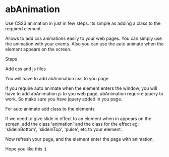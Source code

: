 # abAnimation
Use CSS3 animation in just in few steps. Its simple as adding a class to the required element.


Allows to add css animations easily to your web pages. You can simply use the animation with your events. Also you can use the auto animate when the element appears on the screen.

Steps

Add css and js files

You will have to add abAnimation.css to you page <link href="/path/to/source/abAnimation.css" rel="stylesheet" type="text/css" />

If you require auto animate when the element enters the window, you will have to add abAnimation.js to you web page. abAnimation requrire jquery to work. So make sure you have jquery added in you page. <script type="text/javascript" src="path/to/source"></script>

For auto animate add class to the elements

If we need to give slide in effect to an element when in appears on the screen, add the class 'animation' and the class for the effect eg: 'slideInBottom', 'slideInTop', 'pulse', etc to your element.

Now refresh your page, and the element enter the page with animation,

Hope you like this :)
